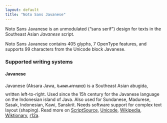 ```yaml
---
layout: default
title: "Noto Sans Javanese"
---
```

Noto Sans Javanese is an unmodulated (“sans serif”) design for texts in the Southeast Asian _Javanese_ script. 

Noto Sans Javanese contains 405 glyphs, 7 OpenType features, and supports 99 characters from the Unicode block Javanese.


### Supported writing systems


#### Javanese

Javanese (Aksara Jawa, <span class='autonym'>ꦄꦏ꧀ꦱꦫꦗꦮ</span>) is a Southeast Asian abugida, written left-to-right. Used since the 15h century for the Javanese language on the Indonesian island of Java. Also used for Sundanese, Madurese, Sasak, Indonesian, Kawi, Sanskrit. Needs software support for complex text layout (shaping). Read more on [ScriptSource](https://scriptsource.org/scr/Java), [Unicode](https://www.unicode.org/versions/Unicode13.0.0/ch17.pdf#G27153), [Wikipedia](https://en.wikipedia.org/wiki/ISO_15924:Java), [Wiktionary](https://en.wiktionary.org/wiki/Category:Javanese_script), [r12a](https://r12a.github.io/scripts/links?iso=Java).

